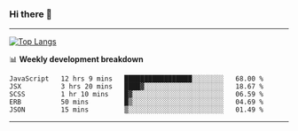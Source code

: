 ### Hi there 👋

-------
[![Top Langs](https://github-readme-stats.vercel.app/api/top-langs/?username=ashish-r)](https://github.com/anuraghazra/github-readme-stats)

📊 **Weekly development breakdown**
<!--START_SECTION:waka-->
```text
JavaScript   12 hrs 9 mins   █████████████████░░░░░░░░   68.00 % 
JSX          3 hrs 20 mins   ████▓░░░░░░░░░░░░░░░░░░░░   18.67 % 
SCSS         1 hr 10 mins    █▓░░░░░░░░░░░░░░░░░░░░░░░   06.59 % 
ERB          50 mins         █▒░░░░░░░░░░░░░░░░░░░░░░░   04.69 % 
JSON         15 mins         ▒░░░░░░░░░░░░░░░░░░░░░░░░   01.49 % 
```
<!--END_SECTION:waka-->
-------

<!--
**ashish-r/ashish-r** is a ✨ _special_ ✨ repository because its `README.md` (this file) appears on your GitHub profile.

Here are some ideas to get you started:

- 🔭 I’m currently working on ...
- 🌱 I’m currently learning ...
- 👯 I’m looking to collaborate on ...
- 🤔 I’m looking for help with ...
- 💬 Ask me about ...
- 📫 How to reach me: ...
- 😄 Pronouns: ...
- ⚡ Fun fact: ...
-->
